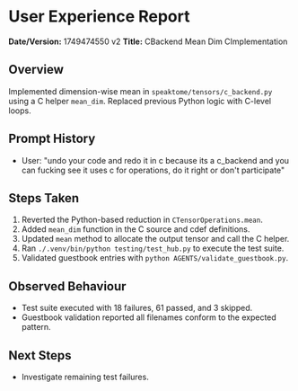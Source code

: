 # User Experience Report

**Date/Version:** 1749474550 v2
**Title:** CBackend Mean Dim CImplementation

## Overview
Implemented dimension-wise mean in `speaktome/tensors/c_backend.py` using a C helper `mean_dim`. Replaced previous Python logic with C-level loops.

## Prompt History
- User: "undo your code and redo it in c because its a c_backend and you can fucking see it uses c for operations, do it right or don't participate"

## Steps Taken
1. Reverted the Python-based reduction in `CTensorOperations.mean`.
2. Added `mean_dim` function in the C source and cdef definitions.
3. Updated `mean` method to allocate the output tensor and call the C helper.
4. Ran `./.venv/bin/python testing/test_hub.py` to execute the test suite.
5. Validated guestbook entries with `python AGENTS/validate_guestbook.py`.

## Observed Behaviour
- Test suite executed with 18 failures, 61 passed, and 3 skipped.
- Guestbook validation reported all filenames conform to the expected pattern.

## Next Steps
- Investigate remaining test failures.
